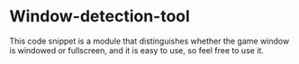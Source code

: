 # Window-detection-tool
This code snippet is a module that distinguishes whether the game window is windowed or fullscreen, and it is easy to use, so feel free to use it.
